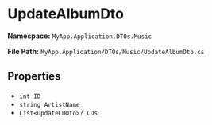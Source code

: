 # UpdateAlbumDto

**Namespace:** `MyApp.Application.DTOs.Music`

**File Path:** `MyApp.Application/DTOs/Music/UpdateAlbumDto.cs`

## Properties

- `int ID`
- `string ArtistName`
- `List<UpdateCDDto>? CDs`


